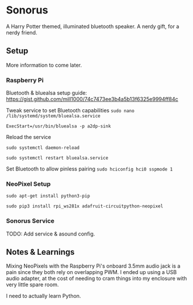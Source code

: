 # Sonorus
A Harry Potter themed, illuminated bluetooth speaker. A nerdy gift, for a nerdy friend.

## Setup
More information to come later.

### Raspberry Pi
Bluetooth & bluealsa setup guide:
https://gist.github.com/mill1000/74c7473ee3b4a5b13f6325e9994ff84c

Tweak service to set Bluetooth capabilities
`sudo nano /lib/systemd/system/bluealsa.service`
```
ExecStart=/usr/bin/bluealsa -p a2dp-sink
```

Reload the service

`sudo systemctl daemon-reload`

`sudo systemctl restart bluealsa.service`

Set Bluetooth to allow pinless pairing
`sudo hciconfig hci0 sspmode 1`

### NeoPixel Setup

`sudo apt-get install python3-pip`

`sudo pip3 install rpi_ws281x adafruit-circuitpython-neopixel`

### Sonorus Service
TODO: Add service & asound config.

## Notes & Learnings

Mixing NeoPixels with the Raspberry Pi's onboard 3.5mm audio jack is a pain since they both rely on overlapping PWM. I ended up using a USB audio adapter, at the cost of needing to cram things into my enclosure with very little spare room.

I need to actually learn Python.
